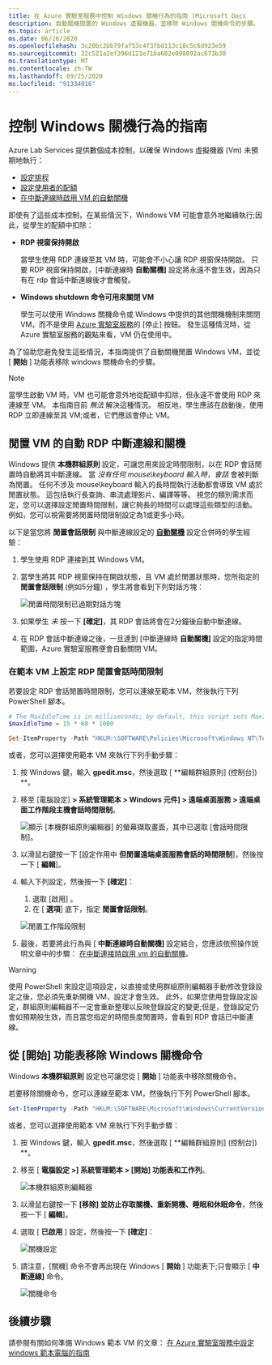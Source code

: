 ```yaml
---
title: 在 Azure 實驗室服務中控制 Windows 關機行為的指南 |Microsoft Docs
description: 自動關機閒置的 Windows 虛擬機器，並移除 Windows 關機命令的步驟。
ms.topic: article
ms.date: 06/26/2020
ms.openlocfilehash: 3c20bc2bb79faf53c4f3fbd113c18c5c6d923e59
ms.sourcegitcommit: 32c521a2ef396d121e71ba682e098092ac673b30
ms.translationtype: MT
ms.contentlocale: zh-TW
ms.lasthandoff: 09/25/2020
ms.locfileid: "91334016"
---
```

# <a name="guide-to-controlling-windows-shutdown-behavior"></a>控制 Windows 關機行為的指南

Azure Lab Services 提供數個成本控制，以確保 Windows 虛擬機器 (Vm) 未預期地執行：
 - [設定排程](https://docs.microsoft.com/azure/lab-services/classroom-labs/tutorial-setup-classroom-lab#set-a-schedule-for-the-lab)
 - [設定使用者的配額](https://docs.microsoft.com/azure/lab-services/classroom-labs/how-to-configure-student-usage#set-quotas-for-users)
 - [在中斷連線時啟用 VM 的自動關機](https://docs.microsoft.com/azure/lab-services/classroom-labs/how-to-enable-shutdown-disconnect)

即使有了這些成本控制，在某些情況下，Windows VM 可能會意外地繼續執行;因此，從學生的配額中扣除：

- **RDP 視窗保持開啟**
  
    當學生使用 RDP 連線至其 VM 時，可能會不小心讓 RDP 視窗保持開啟。  只要 RDP 視窗保持開啟，[中斷連線時 **自動關機]** 設定將永遠不會生效，因為只有在 rdp 會話中斷連線後才會觸發。

- **Windows shutdown 命令可用來關閉 VM**
  
    學生可以使用 Windows 關機命令或 Windows 中提供的其他關機機制來關閉 VM，而不是使用 [Azure 實驗室服務](https://docs.microsoft.com/azure/lab-services/classroom-labs/how-to-use-classroom-lab#start-or-stop-the-vm)的 [停止] 按鈕。  發生這種情況時，從 Azure 實驗室服務的觀點來看，VM 仍在使用中。
    
為了協助您避免發生這些情況，本指南提供了自動關機閒置 Windows VM，並從 [ **開始** ] 功能表移除 windows 關機命令的步驟。  

> [!NOTE]
> 當學生啟動 VM 時，VM 也可能會意外地從配額中扣除，但永遠不會使用 RDP 來連線至 VM。  本指南目前 *無法* 解決這種情況。  相反地，學生應該在啟動後，使用 RDP 立即連線至其 VM;或者，它們應該會停止 VM。

## <a name="automatic-rdp-disconnect-and-shutdown-for-idle-vm"></a>閒置 VM 的自動 RDP 中斷連線和關機

Windows 提供 **本機群組原則** 設定，可讓您用來設定時間限制，以在 RDP 會話閒置時自動將其中斷連線。  當 *沒有任何 mouse\keyboard 輸入時，會話* 會被判斷為閒置。  任何不涉及 mouse\keyboard 輸入的長時間執行活動都會導致 VM 處於閒置狀態。  這包括執行長查詢、串流處理影片、編譯等等。 視您的類別需求而定，您可以選擇設定閒置時間限制，讓它夠長的時間可以處理這些類型的活動。  例如，您可以視需要將閒置時間限制設定為1或更多小時。

以下是當您將 **閒置會話限制** 與中斷連線設定的 [**自動關機**](https://docs.microsoft.com/azure/lab-services/classroom-labs/how-to-enable-shutdown-disconnect) 設定合併時的學生經驗：
 1. 學生使用 RDP 連接到其 Windows VM。
 2. 當學生將其 RDP 視窗保持在開啟狀態，且 VM 處於閒置狀態時，您所指定的 **閒置會話限制** (例如5分鐘) ，學生將會看到下列對話方塊：

    ![閒置時間限制已過期對話方塊](./media/how-to-windows-shutdown/idle-time-expired.png)

1. 如果學生 *未* 按一下 **[確定]**，其 RDP 會話將會在2分鐘後自動中斷連線。
2. 在 RDP 會話中斷連線之後，一旦達到 [中斷連線時 **自動關機]** 設定的指定時間範圍，Azure 實驗室服務便會自動關閉 VM。

### <a name="set-rdp-idle-session-time-limit-on-the-template-vm"></a>在範本 VM 上設定 RDP 閒置會話時間限制

若要設定 RDP 會話閒置時間限制，您可以連線至範本 VM，然後執行下列 PowerShell 腳本。

```powershell
# The MaxIdleTime is in milliseconds; by default, this script sets MaxIdleTime to 15 minutes.
$maxIdleTime = 15 * 60 * 1000

Set-ItemProperty -Path "HKLM:\SOFTWARE\Policies\Microsoft\Windows NT\Terminal Services" -Name "MaxIdleTime" -Value $maxIdleTime -Force
```
或者，您可以選擇使用範本 VM 來執行下列手動步驟：

1. 按 Windows 鍵，輸入 **gpedit.msc**，然後選取 [ **編輯群組原則] (控制台]) **。

1. 移至 [電腦設定] **> 系統管理範本 > Windows 元件] > 遠端桌面服務 > 遠端桌面工作階段主機會話時間限制**。  

    ![顯示 [本機群組原則編輯器] 的螢幕擷取畫面，其中已選取 [會話時間限制]。](./media/how-to-windows-shutdown/group-policy-idle.png)
   
1. 以滑鼠右鍵按一下 [設定作用中 **但閒置遠端桌面服務會話的時間限制**]，然後按一下 [ **編輯**]。

1. 輸入下列設定，然後按一下 **[確定]**：
   1. 選取 [啟用] 。
   1. 在 [ **選項**] 底下，指定 **閒置會話限制**。

    ![閒置工作階段限制](./media/how-to-windows-shutdown/edit-idle-time-limit.png)

1. 最後，若要將此行為與 [ **中斷連線時自動關機]** 設定結合，您應該依照操作說明文章中的步驟： [在中斷連接時啟用 vm 的自動關機](https://docs.microsoft.com/azure/lab-services/classroom-labs/how-to-enable-shutdown-disconnect)。

> [!WARNING]
> 使用 PowerShell 來設定這項設定，以直接或使用群組原則編輯器手動修改登錄設定之後，您必須先重新開機 VM，設定才會生效。  此外，如果您使用登錄設定設定，群組原則編輯器不一定會重新整理以反映登錄設定的變更;但是，登錄設定仍會如預期般生效，而且當您指定的時間長度閒置時，會看到 RDP 會話已中斷連線。

## <a name="remove-windows-shutdown-command-from-start-menu"></a>從 [開始] 功能表移除 Windows 關機命令

Windows **本機群組原則** 設定也可讓您從 [ **開始** ] 功能表中移除關機命令。

若要移除關機命令，您可以連線至範本 VM，然後執行下列 PowerShell 腳本。

```powershell
Set-ItemProperty -Path "HKLM:\SOFTWARE\Microsoft\Windows\CurrentVersion\Policies\Explorer" -Name "HidePowerOptions" -Value 1 -Force
```

或者，您可以選擇使用範本 VM 來執行下列手動步驟：

1. 按 Windows 鍵，輸入 **gpedit.msc**，然後選取 [ **編輯群組原則] (控制台]) **。

1. 移至 [ **電腦設定 >] 系統管理範本 > [開始] 功能表和工作列**。  

    ![本機群組原則編輯器](./media/how-to-windows-shutdown/group-policy-shutdown.png)

1. 以滑鼠右鍵按一下 **[移除] 並防止存取關機、重新開機、睡眠和休眠命令**，然後按一下 [ **編輯**]。

1. 選取 [ **已啟用** ] 設定，然後按一下 **[確定]**：
 
   ![關機設定](./media/how-to-windows-shutdown/edit-shutdown.png)

1. 請注意，[關機] 命令不會再出現在 Windows [ **開始** ] 功能表下;只會顯示 [ **中斷連線]** 命令。

    ![關機命令](./media/how-to-windows-shutdown/start-menu.png)

## <a name="next-steps"></a>後續步驟
請參閱有關如何準備 Windows 範本 VM 的文章： [在 Azure 實驗室服務中設定 windows 範本電腦的指南](how-to-prepare-windows-template.md)